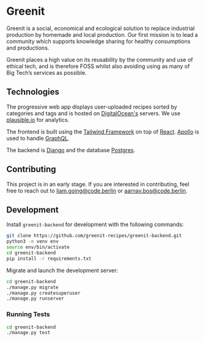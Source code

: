 # Greenit

Greenit is a social, economical and ecological solution to replace industrial production by homemade and local production. Our first mission is to lead a community which supports knowledge sharing for healthy consumptions and productions.

Greenit places a high value on its reusability by the community and use of ethical tech, and is therefore FOSS whilst also avoiding using as many of Big Tech’s services as possible.


## Technologies

The progressive web app displays user-uploaded recipes sorted by categories and tags and is hosted on [DigitalOcean's](https://try.digitalocean.com/developer-brand-nofto/?utm_campaign=emea_brand-no-fto_kw_en_cpc&utm_adgroup=digitalocean_exact_exact&_keyword=digital%20ocean&_device=c&_adposition=&utm_content=conversion&utm_medium=cpc&utm_source=google&gclid=CjwKCAjwj6SEBhAOEiwAvFRuKPht-tyNGYt1NdkuSOOknBkfAxPBa8xCCiU0hH_GOQVUh6REBXUqRRoCm1cQAvD_BwE) servers. We use [plausible.io](https://plausible.io/) for analytics.

The frontend is built using the [Tailwind Framework](https://github.com/tailwindlabs/tailwindcss) on top of [React](https://reactjs.org/). [Apollo](https://github.com/apollographql) is used to handle [GraphQL](https://github.com/graphql).

The backend is [Django](https://github.com/django/django) and the database [Postgres](https://www.postgresql.org/).

## Contributing

This project is in an early stage. If you are interested in contributing, feel free to reach out to [liam.going@code.berlin](mailto:liam.going@code.berlin) or [aarnav.bos@code.berlin](mailto:aarnav.bos@code.berlin).

## Development

Install ```greenit-backend``` for development with the following commands:

```bash
git clone https://github.com/greenit-recipes/greenit-backend.git
python3 -m venv env
source env/bin/activate
cd greenit-backend
pip install -r requirements.txt
```
Migrate and launch the development server:

```bash
cd greenit-backend
./manage.py migrate
./manage.py createsuperuser
./manage.py runserver
```

### Running Tests

```bash
cd greenit-backend
./manage.py test
```

